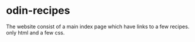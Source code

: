 # odin-recipes
The website consist of a main index page which have links to a few recipes.
only html and a few css.